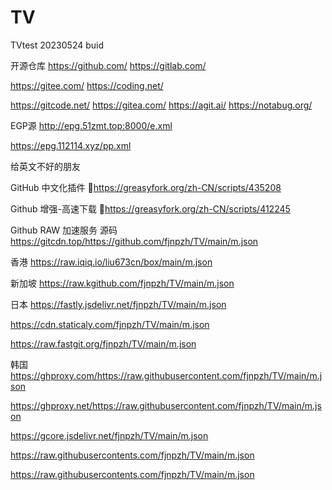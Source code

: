 # TV
TVtest
20230524 buid


开源仓库
https://github.com/
https://gitlab.com/

https://gitee.com/
https://coding.net/

https://gitcode.net/
https://gitea.com/
https://agit.ai/
https://notabug.org/

EGP源
http://epg.51zmt.top:8000/e.xml

https://epg.112114.xyz/pp.xml

给英文不好的朋友

GitHub 中文化插件 🔰https://greasyfork.org/zh-CN/scripts/435208

Github 增强-高速下载 🔰https://greasyfork.org/zh-CN/scripts/412245

Github RAW 加速服务
源码 https://gitcdn.top/https://github.com/fjnpzh/TV/main/m.json

香港 https://raw.iqiq.io/liu673cn/box/main/m.json

新加坡 https://raw.kgithub.com/fjnpzh/TV/main/m.json

日本
https://fastly.jsdelivr.net/fjnpzh/TV/main/m.json

https://cdn.staticaly.com/fjnpzh/TV/main/m.json

https://raw.fastgit.org/fjnpzh/TV/main/m.json


韩国
https://ghproxy.com/https://raw.githubusercontent.com/fjnpzh/TV/main/m.json

https://ghproxy.net/https://raw.githubusercontent.com/fjnpzh/TV/main/m.json

https://gcore.jsdelivr.net/fjnpzh/TV/main/m.json

https://raw.githubusercontents.com/fjnpzh/TV/main/m.json

https://raw.githubusercontents.com/fjnpzh/TV/main/m.json
